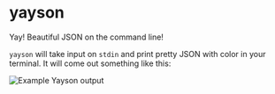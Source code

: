 yayson
======

Yay! Beautiful JSON on the command line!

`yayson` will take input on `stdin` and print pretty JSON with color in your terminal. It will come out something like this:

![Example Yayson output](sebdah.github.com/yayson/img/screenshot.png)
